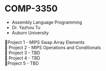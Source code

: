 # COMP-3350
- Assembly Language Programming<br />
- Dr. Yazhou Tu<br />
- Auburn University

🔹Project 1 - MIPS Swap Array Elements<br />
🔸 Project 2 - MIPS Operations and Conditionals<br />
🔺 Project 3 - TBD<br />
🔸 Project 4 - TBD<br />
🔹Project 5 - TBD<br />
